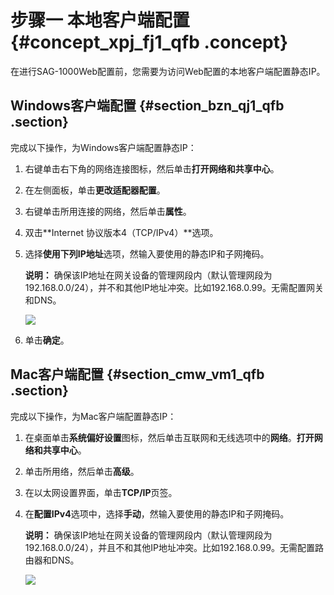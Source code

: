 # 步骤一 本地客户端配置 {#concept_xpj_fj1_qfb .concept}

在进行SAG-1000Web配置前，您需要为访问Web配置的本地客户端配置静态IP。

## Windows客户端配置 {#section_bzn_qj1_qfb .section}

完成以下操作，为Windows客户端配置静态IP：

1.  右键单击右下角的网络连接图标，然后单击**打开网络和共享中心**。
2.  在左侧面板，单击**更改适配器配置**。
3.  右键单击所用连接的网络，然后单击**属性**。
4.  双击**Internet 协议版本4（TCP/IPv4）**选项。
5.  选择**使用下列IP地址**选项，然输入要使用的静态IP和子网掩码。

    **说明：** 确保该IP地址在网关设备的管理网段内（默认管理网段为192.168.0.0/24），并不和其他IP地址冲突。比如192.168.0.99。无需配置网关和DNS。

    ![](http://static-aliyun-doc.oss-cn-hangzhou.aliyuncs.com/assets/img/40454/154106169821109_zh-CN.png)

6.  单击**确定**。

## Mac客户端配置 {#section_cmw_vm1_qfb .section}

完成以下操作，为Mac客户端配置静态IP：

1.  在桌面单击**系统偏好设置**图标，然后单击互联网和无线选项中的**网络**。**打开网络和共享中心**。
2.  单击所用络，然后单击**高级**。
3.  在以太网设置界面，单击**TCP/IP**页签。
4.  在**配置IPv4**选项中，选择**手动**，然输入要使用的静态IP和子网掩码。

    **说明：** 确保该IP地址在网关设备的管理网段内（默认管理网段为192.168.0.0/24），并且不和其他IP地址冲突。比如192.168.0.99。无需配置路由器和DNS。

    ![](http://static-aliyun-doc.oss-cn-hangzhou.aliyuncs.com/assets/img/40454/154106169921110_zh-CN.png)


